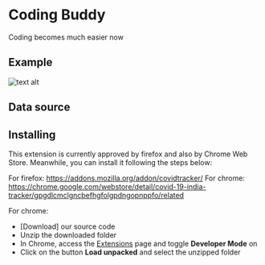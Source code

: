 # Coding Buddy

Coding becomes much easier now

## Example

![text alt](./example.png)

## Data source



## Installing

This extension is currently approved by firefox and also by  Chrome Web Store. Meanwhile, you can install it following the steps below:

For firefox:
https://addons.mozilla.org/addon/covidtracker/
For chrome:
https://chrome.google.com/webstore/detail/covid-19-india-tracker/gpgdlcmclgncbefhgfolgpdngopnppfo/related

For chrome:
- [Download] our source code
- Unzip the downloaded folder
- In Chrome, access the [Extensions](chrome://extensions) page and toggle **Developer Mode** on
- Click on the button **Load unpacked** and select the unzipped folder
